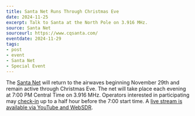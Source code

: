 ```yaml
---
title: Santa Net Runs Through Christmas Eve
date: 2024-11-25
excerpt: Talk to Santa at the North Pole on 3.916 MHz.
source: Santa Net
sourceurl: https://www.cqsanta.com/
eventdate: 2024-11-29
tags:
- post
- event
- Santa Net
- Special Event
---
```

The [Santa Net](https://www.cqsanta.com/) will return to the airwaves beginning November 29th and remain active through Christmas Eve. The net will take place each evening at 7:00 PM Central Time on 3.916 MHz. Operators interested in participating may [check-in](https://www.cqsanta.com/check-in) up to a half hour before the 7:00 start time. A [live stream is available via YouTube and WebSDR](https://www.cqsanta.com/live-stream).